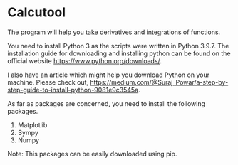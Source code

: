 # Calcutool
The program will help you take derivatives and integrations of functions. 

You need to install Python 3 as the scripts were written in Python 3.9.7. The installation guide for downloading and installing python can be found on the official website https://www.python.org/downloads/.

I also have an article which might help you download Python on your machine. Please check out, https://medium.com/@Suraj_Powar/a-step-by-step-guide-to-install-python-9081e9c3545a.

As far as packages are concerned, you need to install the following packages.
1) Matplotlib
2) Sympy
3) Numpy

Note: This packages can be easily downloaded using pip.
